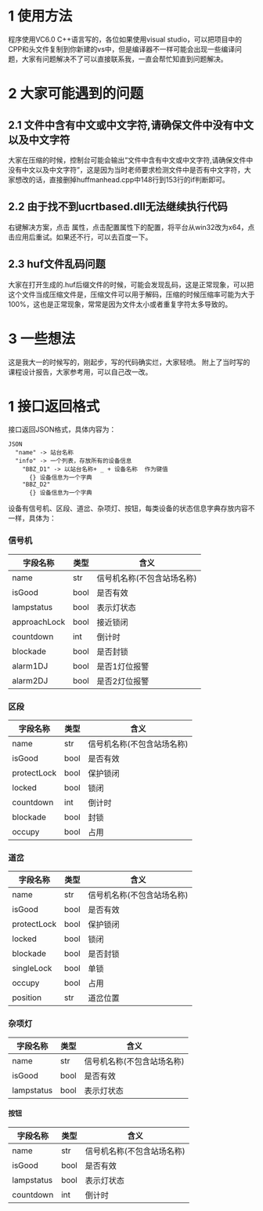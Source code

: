 # 1 使用方法
程序使用VC6.0  C++语言写的，各位如果使用visual studio，可以把项目中的CPP和头文件复制到你新建的vs中，但是编译器不一样可能会出现一些编译问题，大家有问题解决不了可以直接联系我，一直会帮忙知直到问题解决。
# 2 大家可能遇到的问题
## 2.1 文件中含有中文或中文字符,请确保文件中没有中文以及中文字符
大家在压缩的时候，控制台可能会输出“文件中含有中文或中文字符,请确保文件中没有中文以及中文字符”，这是因为当时老师要求检测文件中是否有中文字符，大家想改的话，直接删掉huffmanhead.cpp中148行到153行的if判断即可。
## 2.2 由于找不到ucrtbased.dll无法继续执行代码
右键解决方案，点击 属性，点击配置属性下的配置，将平台从win32改为x64，点击应用后重试。如果还不行，可以去百度一下。
## 2.3 huf文件乱码问题
大家在打开生成的.huf后缀文件的时候，可能会发现乱码，这是正常现象，可以把这个文件当成压缩文件是，压缩文件可以用于解码，压缩的时候压缩率可能为大于100%，这也是正常现象，常常是因为文件太小或者重复字符太多导致的。
# 3 一些想法
这是我大一的时候写的，刚起步，写的代码确实烂，大家轻喷。
附上了当时写的课程设计报告，大家参考用，可以自己改一改。


# 1 接口返回格式
接口返回JSON格式，具体内容为：
```
JSON
  "name" -> 站台名称
  "info" -> 一个列表，存放所有的设备信息
    "BBZ_D1" -> 以站台名称+ _ + 设备名称  作为键值
      {} 设备信息为一个字典  
    "BBZ_D2"
      {} 设备信息为一个字典
```
设备有信号机、区段、道岔、杂项灯、按钮，每类设备的状态信息字典存放内容不一样，具体为：
### 信号机
|字段名称|类型|含义|
|----|-----|-----|
|name|str|信号机名称(不包含站场名称)|
|isGood|bool|是否有效|
|lampstatus|bool|表示灯状态|
|approachLock|bool|接近锁闭|
|countdown|int|倒计时|
|blockade|bool|是否封锁|
|alarm1DJ|bool|是否1灯位报警|
|alarm2DJ|bool|是否2灯位报警|

### 区段
|字段名称|类型|含义|
|----|-----|-----|
|name|str|信号机名称(不包含站场名称)|
|isGood|bool|是否有效|
|protectLock|bool|保护锁闭|
|locked|bool|锁闭|
|countdown|int|倒计时|
|blockade|bool|封锁|
|occupy|bool|占用|

### 道岔
|字段名称|类型|含义|
|----|-----|-----|
|name|str|信号机名称(不包含站场名称)|
|isGood|bool|是否有效|
|protectLock|bool|保护锁闭|
|locked|bool|锁闭|
|blockade|bool|是否封锁|
|singleLock|bool|单锁|
|occupy|bool|占用|
|position|str|道岔位置|

### 杂项灯
|字段名称|类型|含义|
|----|-----|-----|
|name|str|信号机名称(不包含站场名称)|
|isGood|bool|是否有效|
|lampstatus|bool|表示灯状态|

#### 按钮
|字段名称|类型|含义|
|----|-----|-----|
|name|str|信号机名称(不包含站场名称)|
|isGood|bool|是否有效|
|lampstatus|bool|表示灯状态|
|countdown|int|倒计时|


















